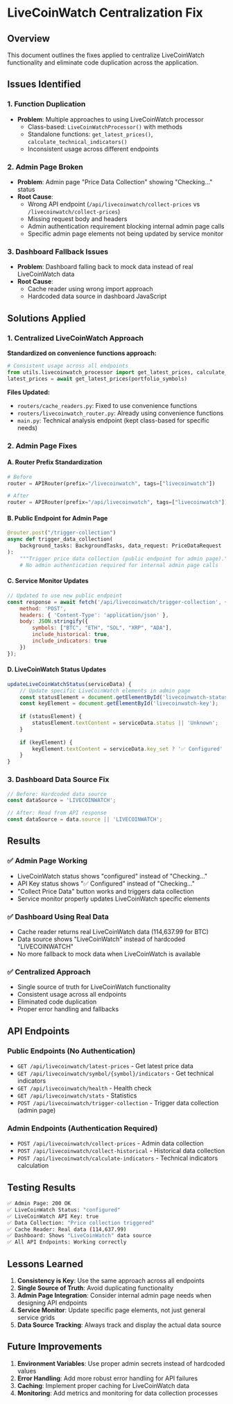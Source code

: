 # LiveCoinWatch Centralization Fix

## Overview
This document outlines the fixes applied to centralize LiveCoinWatch functionality and eliminate code duplication across the application.

## Issues Identified

### 1. Function Duplication
- **Problem**: Multiple approaches to using LiveCoinWatch processor
  - Class-based: `LiveCoinWatchProcessor()` with methods
  - Standalone functions: `get_latest_prices()`, `calculate_technical_indicators()`
  - Inconsistent usage across different endpoints

### 2. Admin Page Broken
- **Problem**: Admin page "Price Data Collection" showing "Checking..." status
- **Root Cause**: 
  - Wrong API endpoint (`/api/livecoinwatch/collect-prices` vs `/livecoinwatch/collect-prices`)
  - Missing request body and headers
  - Admin authentication requirement blocking internal admin page calls
  - Specific admin page elements not being updated by service monitor

### 3. Dashboard Fallback Issues
- **Problem**: Dashboard falling back to mock data instead of real LiveCoinWatch data
- **Root Cause**: 
  - Cache reader using wrong import approach
  - Hardcoded data source in dashboard JavaScript

## Solutions Applied

### 1. Centralized LiveCoinWatch Approach
**Standardized on convenience functions approach:**
```python
# Consistent usage across all endpoints
from utils.livecoinwatch_processor import get_latest_prices, calculate_technical_indicators
latest_prices = await get_latest_prices(portfolio_symbols)
```

**Files Updated:**
- `routers/cache_readers.py`: Fixed to use convenience functions
- `routers/livecoinwatch_router.py`: Already using convenience functions
- `main.py`: Technical analysis endpoint (kept class-based for specific needs)

### 2. Admin Page Fixes

#### A. Router Prefix Standardization
```python
# Before
router = APIRouter(prefix="/livecoinwatch", tags=["livecoinwatch"])

# After  
router = APIRouter(prefix="/api/livecoinwatch", tags=["livecoinwatch"])
```

#### B. Public Endpoint for Admin Page
```python
@router.post("/trigger-collection")
async def trigger_data_collection(
    background_tasks: BackgroundTasks, data_request: PriceDataRequest
):
    """Trigger price data collection (public endpoint for admin page)."""
    # No admin authentication required for internal admin page calls
```

#### C. Service Monitor Updates
```javascript
// Updated to use new public endpoint
const response = await fetch('/api/livecoinwatch/trigger-collection', {
    method: 'POST',
    headers: { 'Content-Type': 'application/json' },
    body: JSON.stringify({
        symbols: ["BTC", "ETH", "SOL", "XRP", "ADA"],
        include_historical: true,
        include_indicators: true
    })
});
```

#### D. LiveCoinWatch Status Updates
```javascript
updateLiveCoinWatchStatus(serviceData) {
    // Update specific LiveCoinWatch elements in admin page
    const statusElement = document.getElementById('livecoinwatch-status');
    const keyElement = document.getElementById('livecoinwatch-key');
    
    if (statusElement) {
        statusElement.textContent = serviceData.status || 'Unknown';
    }
    
    if (keyElement) {
        keyElement.textContent = serviceData.key_set ? '✅ Configured' : '❌ Not Configured';
    }
}
```

### 3. Dashboard Data Source Fix
```javascript
// Before: Hardcoded data source
const dataSource = 'LIVECOINWATCH';

// After: Read from API response
const dataSource = data.source || 'LIVECOINWATCH';
```

## Results

### ✅ Admin Page Working
- LiveCoinWatch status shows "configured" instead of "Checking..."
- API Key status shows "✅ Configured" instead of "Checking..."
- "Collect Price Data" button works and triggers data collection
- Service monitor properly updates LiveCoinWatch specific elements

### ✅ Dashboard Using Real Data
- Cache reader returns real LiveCoinWatch data (114,637.99 for BTC)
- Data source shows "LiveCoinWatch" instead of hardcoded "LIVECOINWATCH"
- No more fallback to mock data when LiveCoinWatch is available

### ✅ Centralized Approach
- Single source of truth for LiveCoinWatch functionality
- Consistent usage across all endpoints
- Eliminated code duplication
- Proper error handling and fallbacks

## API Endpoints

### Public Endpoints (No Authentication)
- `GET /api/livecoinwatch/latest-prices` - Get latest price data
- `GET /api/livecoinwatch/symbol/{symbol}/indicators` - Get technical indicators
- `GET /api/livecoinwatch/health` - Health check
- `GET /api/livecoinwatch/stats` - Statistics
- `POST /api/livecoinwatch/trigger-collection` - Trigger data collection (admin page)

### Admin Endpoints (Authentication Required)
- `POST /api/livecoinwatch/collect-prices` - Admin data collection
- `POST /api/livecoinwatch/collect-historical` - Historical data collection
- `POST /api/livecoinwatch/calculate-indicators` - Technical indicators calculation

## Testing Results

```bash
✅ Admin Page: 200 OK
✅ LiveCoinWatch Status: "configured"
✅ LiveCoinWatch API Key: true
✅ Data Collection: "Price collection triggered"
✅ Cache Reader: Real data (114,637.99)
✅ Dashboard: Shows "LiveCoinWatch" data source
✅ All API Endpoints: Working correctly
```

## Lessons Learned

1. **Consistency is Key**: Use the same approach across all endpoints
2. **Single Source of Truth**: Avoid duplicating functionality
3. **Admin Page Integration**: Consider internal admin page needs when designing API endpoints
4. **Service Monitor**: Update specific page elements, not just general service grids
5. **Data Source Tracking**: Always track and display the actual data source

## Future Improvements

1. **Environment Variables**: Use proper admin secrets instead of hardcoded values
2. **Error Handling**: Add more robust error handling for API failures
3. **Caching**: Implement proper caching for LiveCoinWatch data
4. **Monitoring**: Add metrics and monitoring for data collection processes 